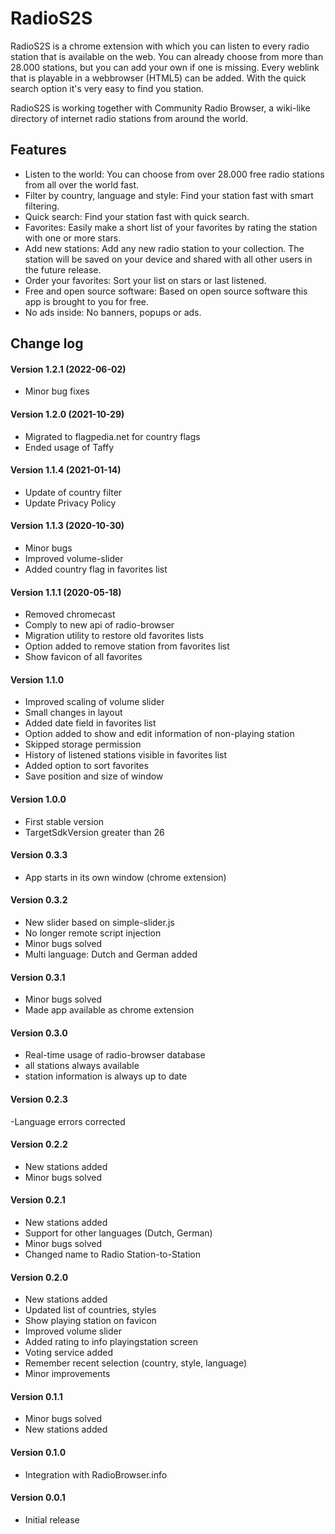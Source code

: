 # RadioS2S

RadioS2S is a chrome extension with which you can listen to every radio station that is available on the web. You can already choose from more than 28.000 stations, but you can add your own if one is missing. Every weblink that is playable in a webbrowser (HTML5) can be added. With the quick search option it's very easy to find you station.

RadioS2S is working together with Community Radio Browser, a wiki-like directory of internet radio stations from around the world.

## Features
- Listen to the world: You can choose from over 28.000 free radio stations from all over the world fast.
- Filter by country, language and style: Find your station fast with smart filtering.
- Quick search: Find your station fast with quick search.
- Favorites: Easily make a short list of your favorites by rating the station with one or more stars.
- Add new stations: Add any new radio station to your collection. The station will be saved on your device and shared with all other users in the future release.
- Order your favorites: Sort your list on stars or last listened.
- Free and open source software: Based on open source software this app is brought to you for free.
- No ads inside: No banners, popups or ads.


## Change log

#### Version 1.2.1 (2022-06-02)
- Minor bug fixes

#### Version 1.2.0 (2021-10-29)
- Migrated to flagpedia.net for country flags
- Ended usage of Taffy

#### Version 1.1.4 (2021-01-14)
- Update of country filter
- Update Privacy Policy

#### Version 1.1.3 (2020-10-30)
- Minor bugs
- Improved volume-slider
- Added country flag in favorites list

#### Version 1.1.1 (2020-05-18)
- Removed chromecast
- Comply to new api of radio-browser
- Migration utility to restore old favorites lists
- Option added to remove station from favorites list
- Show favicon of all favorites

#### Version 1.1.0
- Improved scaling of volume slider
- Small changes in layout
- Added date field in favorites list
- Option added to show and edit information of non-playing station
- Skipped storage permission
- History of listened stations visible in favorites list
- Added option to sort favorites
- Save position and size of window

#### Version 1.0.0
- First stable version
- TargetSdkVersion greater than 26

#### Version 0.3.3
- App starts in its own window (chrome extension)

#### Version 0.3.2
- New slider based on simple-slider.js
- No longer remote script injection
- Minor bugs solved
- Multi language: Dutch and German added

#### Version 0.3.1
- Minor bugs solved
- Made app available as chrome extension

#### Version 0.3.0
- Real-time usage of radio-browser database
- all stations always available
- station information is always up to date

#### Version 0.2.3
-Language errors corrected

#### Version 0.2.2
- New stations added
- Minor bugs solved

#### Version 0.2.1
- New stations added
- Support for other languages (Dutch, German)
- Minor bugs solved
- Changed name to Radio Station-to-Station

#### Version 0.2.0
- New stations added
- Updated list of countries, styles
- Show playing station on favicon
- Improved volume slider
- Added rating to info playingstation screen
- Voting service added
- Remember recent selection (country, style, language)
- Minor improvements

#### Version 0.1.1
- Minor bugs solved
- New stations added

#### Version 0.1.0
- Integration with RadioBrowser.info

#### Version 0.0.1
- Initial release

